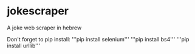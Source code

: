 # jokescraper
A joke web scraper in hebrew

Don't forget to pip install:
'''pip install selenium'''
'''pip install bs4'''
'''pip install urllib'''